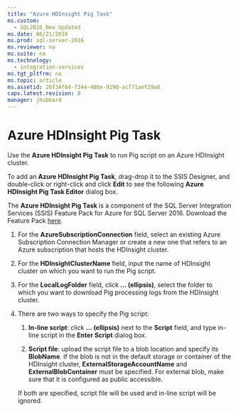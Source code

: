 ```yaml
---
title: "Azure HDInsight Pig Task"
ms.custom: 
  - SQL2016_New_Updated
ms.date: 06/21/2016
ms.prod: sql-server-2016
ms.reviewer: na
ms.suite: na
ms.technology: 
  - integration-services
ms.tgt_pltfrm: na
ms.topic: article
ms.assetid: 26f34f64-f344-486e-9190-acf71aef29a8
caps.latest.revision: 8
manager: jhubbard
---
```

# Azure HDInsight Pig Task
  Use the **Azure HDInsight Pig Task** to run Pig script on an Azure HDInsight cluster. 
    
To add an **Azure HDInsight Pig Task**, drag-drop it to the SSIS Designer, and double-click or right-click and click **Edit** to see the following **Azure HDInsight Pig Task Editor** dialog box.  
  
 The **Azure HDInsight Pig Task** is a component of the SQL Server Integration Services (SSIS) Feature Pack for Azure for SQL Server 2016. Download the Feature Pack [here](http://go.microsoft.com/fwlink/?LinkID=626967).  
  
1.  For the **AzureSubscriptionConnection** field, select an existing Azure Subscription Connection Manager or create a new one that refers to an Azure subscription that hosts the HDInsight cluster.  
  
2.  For the **HDInsightClusterName** field, input the name of HDInsight cluster on which you want to run the Pig script.  
  
3.  For the **LocalLogFolder** field, click **… (ellipsis)**, select the folder to which you want to download Pig processing logs from the HDInsight cluster.  
  
4.  There are two ways to specify the Pig script:  
  
    1.  **In-line script**: click **… (ellipsis)** next to the **Script** field, and type in-line script in the **Enter Script** dialog box.  
  
    2.  **Script file**: upload the script file to a blob location and specify its **BlobName**. If the blob is not in the default storage or container of the HDInsight cluster, **ExternalStorageAccountName** and **ExternalBlobContainer** must be specified. For external blob, make sure that it is configured as public accessible.  
  
     If both are specified, script file will be used and in-line script will be ignored.  
  
  
